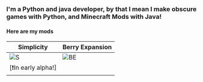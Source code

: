 ### I'm a Python and java developer, by that I mean I make obscure games with Python, and Minecraft Mods with Java!

#### Here are my mods

| Simplicity | Berry Expansion |
|------------|-----------------|
|![S](https://user-images.githubusercontent.com/88556555/165871120-fb09568a-3b66-4d60-929c-e5e534b5d8c5.png)|![BE](https://user-images.githubusercontent.com/88556555/165871175-ff87f757-553f-432d-a61e-4ad96337d4df.png)|
|[❗In early alpha!]|




